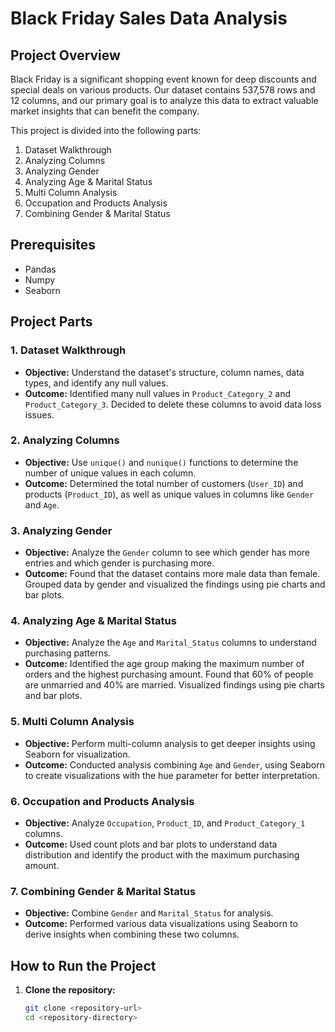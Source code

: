 # Black Friday Sales Data Analysis

## Project Overview

Black Friday is a significant shopping event known for deep discounts and special deals on various products. Our dataset contains 537,578 rows and 12 columns, and our primary goal is to analyze this data to extract valuable market insights that can benefit the company.

This project is divided into the following parts:

1. Dataset Walkthrough
2. Analyzing Columns
3. Analyzing Gender
4. Analyzing Age & Marital Status
5. Multi Column Analysis
6. Occupation and Products Analysis
7. Combining Gender & Marital Status

## Prerequisites

- Pandas
- Numpy
- Seaborn

## Project Parts

### 1. Dataset Walkthrough

- **Objective:** Understand the dataset's structure, column names, data types, and identify any null values.
- **Outcome:** Identified many null values in `Product_Category_2` and `Product_Category_3`. Decided to delete these columns to avoid data loss issues.

### 2. Analyzing Columns

- **Objective:** Use `unique()` and `nunique()` functions to determine the number of unique values in each column.
- **Outcome:** Determined the total number of customers (`User_ID`) and products (`Product_ID`), as well as unique values in columns like `Gender` and `Age`.

### 3. Analyzing Gender

- **Objective:** Analyze the `Gender` column to see which gender has more entries and which gender is purchasing more.
- **Outcome:** Found that the dataset contains more male data than female. Grouped data by gender and visualized the findings using pie charts and bar plots.

### 4. Analyzing Age & Marital Status

- **Objective:** Analyze the `Age` and `Marital_Status` columns to understand purchasing patterns.
- **Outcome:** Identified the age group making the maximum number of orders and the highest purchasing amount. Found that 60% of people are unmarried and 40% are married. Visualized findings using pie charts and bar plots.

### 5. Multi Column Analysis

- **Objective:** Perform multi-column analysis to get deeper insights using Seaborn for visualization.
- **Outcome:** Conducted analysis combining `Age` and `Gender`, using Seaborn to create visualizations with the hue parameter for better interpretation.

### 6. Occupation and Products Analysis

- **Objective:** Analyze `Occupation`, `Product_ID`, and `Product_Category_1` columns.
- **Outcome:** Used count plots and bar plots to understand data distribution and identify the product with the maximum purchasing amount.

### 7. Combining Gender & Marital Status

- **Objective:** Combine `Gender` and `Marital_Status` for analysis.
- **Outcome:** Performed various data visualizations using Seaborn to derive insights when combining these two columns.

## How to Run the Project

1. **Clone the repository:**
   ```sh
   git clone <repository-url>
   cd <repository-directory>
